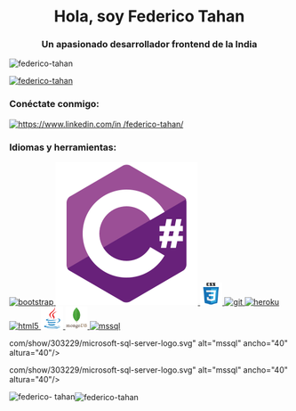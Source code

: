 <h1 align="center">Hola, soy Federico Tahan</h1>
<h3 align="center">Un apasionado desarrollador frontend de la India</h3>

<p align="left"> <img src= "https://komarev.com/ghpvc/?username=federico-tahan&label=Profile%20views&color=0e75b6&style=flat" alt="federico-tahan" /> </p>

<p align="left"> <a href ="https://github.com/ryo-ma/github-profile-trofeo"><img src="https://github-perfil-trofeo.vercel.app/?username=federico-tahan" alt=" federico-tahan" /></a> </p>

<h3 align="left">Conéctate conmigo:</h3>
<p align="left">
<a href="https://linkedin.com/en/https://www.linkedin.com/en/federico-tahan/" target="blank"><img align="center" src="https: //raw.githubusercontent.com/rahuldkjain/github-profile-readme-generator/master/src/images/icons/Social/linked-in-alt.svg" alt="https://www.linkedin.com/in /federico-tahan/" height="30" width="40" /></a>
</p>

<h3 align="left">Idiomas y herramientas:</h3>
<p align="left"> <a href="https://getbootstrap.com" target="_blank" rel="noreferrer"> <img src="https://raw.githubusercontent.com/devicons/devicon /master/icons/bootstrap/bootstrap-plain-wordmark.svg" alt="bootstrap" width="40" height="40"/> </a> <a href="https://www.w3schools.com /cs/" target="_blank" rel="noreferrer"> <img src="https://raw.githubusercontent.com/devicons/devicon/master/icons/csharp/csharp-original.svg" alt="csharp " ancho="40" altura="40"/> </a> <a href="https://www.w3schools.com/css/" target="_blank" rel="noreferrer"><img src="https://raw.githubusercontent.com/devicons/devicon/master/icons/css3/css3-original-wordmark.svg" alt="css3" width="40" height="40"/> </a> <a href="https://git-scm.com/" target="_blank" rel="noreferrer"> <img src="https://www.vectorlogo.zone/logos/git- scm/git-scm-icon.svg" alt="git" width="40" height="40"/> </a> <a href="https://heroku.com" target="_blank" rel ="noreferrer"> <img src="https://www.vectorlogo.zone/logos/heroku/heroku-icon.svg" alt="heroku" width="40" height="40"/> </a > <a href="https://www.w3.org/html/" target="_blank" rel="noreferrer"> <img src="https://raw.githubusercontent.com/devicons/devicon/master/icons/html5/html5-original -wordmark.svg" alt="html5" ancho="40" altura="40"/> </a> <a href="https://www.java.com" target="_blank" rel="noreferrer "> <img src="https://raw.githubusercontent.com/devicons/devicon/master/icons/java/java-original.svg" alt="java" width="40" height="40"/> </a> <a href="https://www.mongodb.com/" target="_blank" rel="noreferrer"> <img src="https://raw.githubusercontent.com/devicons/devicon/master/icons/mongodb/mongodb-original-wordmark.svg" alt="mongodb" width="40" height="40"/> </a> <a href="https:// www.microsoft.com/en-us/sql-server" target="_blank" rel="noreferrer"> <img src="https://www.svgrepo.com/show/303229/microsoft-sql-server- logotipo.svg" alt="mssql" ancho="40" alto="40"/> </a> </p>com/show/303229/microsoft-sql-server-logo.svg" alt="mssql" ancho="40" altura="40"/> </a> </p>com/show/303229/microsoft-sql-server-logo.svg" alt="mssql" ancho="40" altura="40"/> </a> </p>

<p><img align="left" src="https://github-readme-stats.vercel.app/api/top-langs?username=federico-tahan&show_icons=true&locale=en&layout=compact" alt="federico- tahan" /></p>

<p> <img align="center" src="https://github-readme-stats.vercel.app/api?username=federico-tahan&show_icons=true&locale=en" alt ="federico-tahan" ///p>
